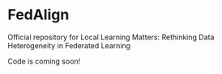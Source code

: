 # FedAlign
Official repository for Local Learning Matters: Rethinking Data Heterogeneity in Federated Learning

Code is coming soon!
